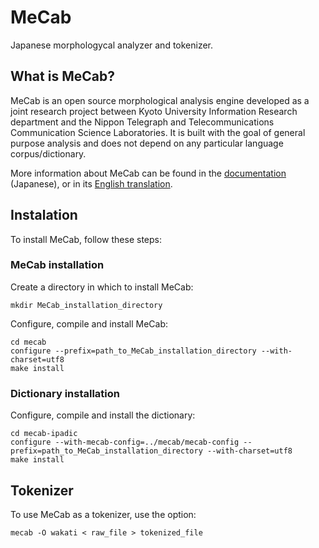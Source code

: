# MeCab

Japanese morphologycal analyzer and tokenizer.

## What is MeCab?

MeCab is an open source morphological analysis engine developed as a joint research project between Kyoto University Information Research department and the Nippon Telegraph and Telecommunications Communication Science Laboratories. It is built with the goal of general purpose analysis and does not depend on any particular language corpus/dictionary.

More information about MeCab can be found in the [documentation](http://taku910.github.io/mecab/) (Japanese), or in its [English translation](https://github.com/jordwest/mecab-docs-en#windows).

## Instalation

To install MeCab, follow these steps:

### MeCab installation

Create a directory in which to install MeCab:

```
mkdir MeCab_installation_directory
```

Configure, compile and install MeCab:

```
cd mecab
configure --prefix=path_to_MeCab_installation_directory --with-charset=utf8
make install
```

### Dictionary installation

Configure, compile and install the dictionary:

```
cd mecab-ipadic
configure --with-mecab-config=../mecab/mecab-config --prefix=path_to_MeCab_installation_directory --with-charset=utf8
make install
```

## Tokenizer

To use MeCab as a tokenizer, use the option:

```
mecab -O wakati < raw_file > tokenized_file
```